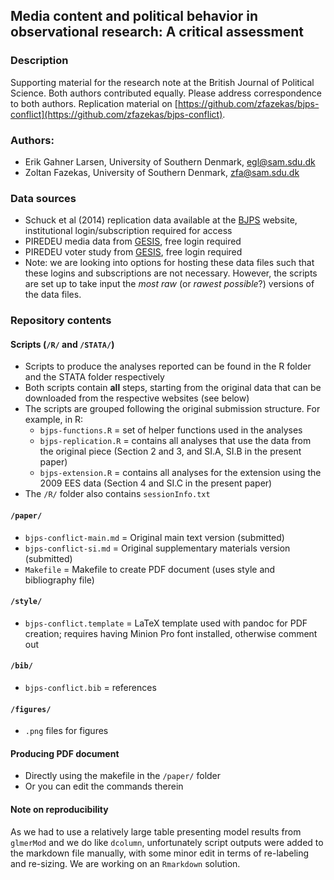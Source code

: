 Media content and political behavior in observational research: A critical assessment
---

### Description

Supporting material for the research note at the British Journal of Political Science. Both authors contributed equally. Please address correspondence to both authors. Replication material on [https://github.com/zfazekas/bjps-conflict](https://github.com/zfazekas/bjps-conflict).

### Authors:

 - Erik Gahner Larsen, University of Southern Denmark, egl@sam.sdu.dk 
 - Zoltan Fazekas, University of Southern Denmark, zfa@sam.sdu.dk

### Data sources

- Schuck et al (2014) replication data available at the [BJPS](http://journals.cambridge.org/action/displaySuppMaterial?cupCode=1&type=4&jid=JPS&volumeId=-1&issueId=-1&aid=9172993&sessionId=22BEC4038D1882E0FDD23D34CA518A2F.journals) website, institutional login/subscription required for access
- PIREDEU media data from [GESIS](https://dbk.gesis.org/dbksearch/sdesc2.asp?no=5056&db=e&doi=10.4232/1.10203), free login required
- PIREDEU voter study from [GESIS](http://info1.gesis.org/dbksearch/sdesc2.asp?no=5055&db=e&doi=10.4232/1.10202), free login required
- Note: we are looking into options for hosting these data files such that these logins and subscriptions are not necessary. However, the scripts are set up to take input the _most raw_ (or _rawest possible_?) versions of the data files.

### Repository contents

#### Scripts (`/R/` and `/STATA/`)

- Scripts to produce the analyses reported can be found in the R folder and the STATA folder respectively
- Both scripts contain __all__ steps, starting from the original data that can be downloaded from the respective websites (see below)
- The scripts are grouped following the original submission structure. For example, in R:
    - `bjps-functions.R` = set of helper functions used in the analyses
    - `bjps-replication.R` = contains all analyses that use the data from the original piece (Section 2 and 3, and SI.A, SI.B in the present paper)
    - `bjps-extension.R` = contains all analyses for the extension using the 2009 EES data (Section 4 and SI.C in the present paper)
- The `/R/` folder also contains `sessionInfo.txt`  


#### `/paper/`

- `bjps-conflict-main.md` = Original main text version (submitted)
- `bjps-conflict-si.md` = Original supplementary materials version (submitted)
- `Makefile` = Makefile to create PDF document (uses style and bibliography file)

#### `/style/`

- `bjps-conflict.template` = LaTeX template used with pandoc for PDF creation; requires having Minion Pro font installed, otherwise comment out

#### `/bib/`    

- `bjps-conflict.bib` = references

#### `/figures/`

- `.png` files for figures

#### Producing PDF document

- Directly using the makefile in the `/paper/` folder 
- Or you can edit the commands therein

#### Note on reproducibility

As we had to use a relatively large table presenting model results from `glmerMod` and we do like `dcolumn`, unfortunately script outputs were added to the markdown file manually, with some minor edit in terms of re-labeling and re-sizing. We are working on an `Rmarkdown` solution. 